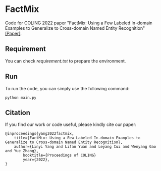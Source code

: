 # FactMix

Code for COLING 2022 paper "FactMix: Using a Few Labeled In-domain Examples to Generalize to Cross-domain Named Entity Recognition" [[Paper]](https://arxiv.org/abs/2208.11464 "[Paper]").


## Requirement

You can check *requirement.txt* to prepare the environment.


## Run

To run the code, you can simply use the following command:

```
python main.py
```


## Citation

If you find our work or code useful, please kindly cite our paper:

```
@inproceedings{yang2022factmix,
	title={FactMix: Using a Few Labeled In-domain Examples to Generalize to Cross-domain Named Entity Recognition},
   	author={Linyi Yang and Lifan Yuan and Leyang Cui and Wenyang Gao and Yue Zhang},
    	booktitle={Proceedings of COLING}
    	year={2022},
}
```
